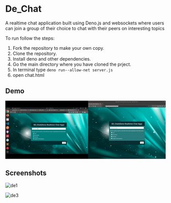 # De_Chat

A realtime chat application built using Deno.js and websockets where users can join a group of their choice to chat with their peers on interesting topics


To run follow the steps:

1. Fork the repository to make your own copy.
2. Clone the repository.
3. Install deno and other dependencies.
4. Go the main directory where you have cloned the prject.
5. In terminal type  `deno run--allow-net server.js`
6. open chat.html

## Demo 

![sample_gif](https://raw.githubusercontent.com/yashraj2312/deno_realtime_chat/master/dechat.gif)


## Screenshots

![de1](https://user-images.githubusercontent.com/48771399/86482481-a6761f00-bd6f-11ea-9442-1d0336c17e70.png)

![de3](https://user-images.githubusercontent.com/48771399/86482488-aa09a600-bd6f-11ea-95ee-886738ee072b.png)

